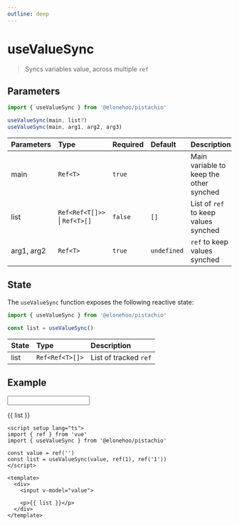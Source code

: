 ```yaml
---
outline: deep
---
```


<script setup lang="ts">
import { ref } from 'vue'
import { useValueSync } from '@elonehoo/pistachio'

const value = ref('')
const list = useValueSync(value, ref(1), ref('1'))
</script>

# useValueSync

> Syncs variables value, across multiple `ref`

## Parameters

```typescript
import { useValueSync } from '@elonehoo/pistachio'

useValueSync(main, list?)
useValueSync(main, arg1, arg2, arg3)
```

| Parameters | Type                        | Required | Default     | Description                             |
| :--------- | :-------------------------- | :------- | :---------- | :-------------------------------------- |
| main       | `Ref<T>`                    | `true`   |             | Main variable to keep the other synched |
| list       | `Ref<Ref<T[]>>` \| `Ref<T>[]` | `false`  | `[]`        | List of `ref` to keep values synched    |
| arg1, arg2 | `Ref<T>`                    | `true`   | `undefined` | `ref` to keep values synched            |

## State

The `useValueSync` function exposes the following reactive state:

```typescript
import { useValueSync } from '@elonehoo/pistachio'

const list = useValueSync()
```

| State | Type            | Description            |
| :---- | :-------------- | :--------------------- |
| list  | `Ref<Ref<T>[]>` | List of tracked `ref`  |

## Example

<div>
  <input v-model="value">

  <p>{{ list }}</p>
</div>

```vue
<script setup lang="ts">
import { ref } from 'vue'
import { useValueSync } from '@elonehoo/pistachio'

const value = ref('')
const list = useValueSync(value, ref(1), ref('1'))
</script>

<template>
  <div>
    <input v-model="value">

    <p>{{ list }}</p>
  </div>
</template>
```
